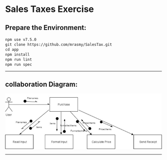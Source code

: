 # Sales Taxes Exercise

## Prepare the Environment:

````
npm use v7.5.0
git clone https://github.com/mrasmy/SalesTax.git
cd app
npm install
npm run lint
npm run spec
````
___

## collaboration Diagram:

![alt text](https://raw.githubusercontent.com/mrasmy/SalesTax/master/Collaboration_Diagram.jpg)
___